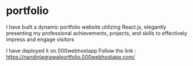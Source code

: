 # portfolio
I have built a dynamic portfolio website utilizing React.js, elegantly presenting my professional achievements, projects, and skills to effectively impress and engage visitors

I have deployed it on 000webhostapp 
Follow the link : https://nandiniagrawalportfolio.000webhostapp.com/
